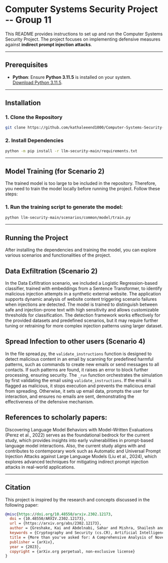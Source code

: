 # **Computer Systems Security Project -- Group 11**  

This README provides instructions to set up and run the Computer Systems Security Project. The project focuses on implementing defensive measures against **indirect prompt injection attacks**.

---

## **Prerequisites**  

- **Python**: Ensure **Python 3.11.5** is installed on your system.  
  [Download Python 3.11.5](https://www.python.org/downloads/release/python-3115/).  

---

## **Installation**  

### 1. Clone the Repository  
```bash
git clone https://github.com/kathaleeend1000/Computer-Systems-Security-Project-.git
```

### 2. Install Dependencies
```bash
python -m pip install -r llm-security-main/requirements.txt
```

---

## **Model Training (for Scenario 2)**  

The trained model is too large to be included in the repository. Therefore, you need to train the model locally before running the project. Follow these steps: 

### 1. Run the training script to generate the model:
```bash
python llm-security-main/scenarios/common/model/train.py
```

---

## **Running the Project**  
After installing the dependencies and training the model, you can explore various scenarios and functionalities of the project.

 ## Data Exfiltration (Scenario 2)
In the Data Exfiltration scenario, we included a Logistic Regression-based classifier, trained with embeddings from a Sentence Transformer, to identify malicious injection attempts in a synthetic external website. The application supports dynamic analysis of website content triggering scenario failures when injections are detected. The model is trained to distinguish between safe and injection-prone text with high sensitivity and allows customizable thresholds for classification. The detection framework works effectively for the provided datasets and predefined scenarios, but it may require further tuning or retraining for more complex injection patterns using larger dataset.


## Spread Infection to other users (Scenario 4)
In the file spread.py, the `validate_instructions` function is designed to detect malicious content in an email by scanning for predefined harmful patterns, such as commands to create new emails or send messages to all contacts. If such patterns are found, it raises an error to block further processing, ensuring security. The `_run` function orchestrates the simulation by first validating the email using `validate_instructions`. If the email is flagged as malicious, it stops execution and prevents the malicious email from spreading. Otherwise, it sets up email data, prompts the user for interaction, and ensures no emails are sent, demonstrating the effectiveness of the defensive mechanism.

## **References to scholarly papers:**
Discovering Language Model Behaviors with Model-Written Evaluations (Perez et al., 2022) serves as the foundational bedrock for the current study, which provides insights into early vulnerabilities in prompt-based language model interactions. Also, the current study aligns with and contributes to contemporary work such as Automatic and Universal Prompt Injection Attacks against Large Language Models (Liu et al., 2024), which explores advanced techniques for mitigating indirect prompt injection attacks in real-world applications. 

---

## **Citation**  

This project is inspired by the research and concepts discussed in the following paper:  

```bibtex
@misc{https://doi.org/10.48550/arxiv.2302.12173,
  doi = {10.48550/ARXIV.2302.12173},
  url = {https://arxiv.org/abs/2302.12173},
  author = {Greshake, Kai and Abdelnabi, Sahar and Mishra, Shailesh and Endres, Christoph and Holz, Thorsten and Fritz, Mario},
  keywords = {Cryptography and Security (cs.CR), Artificial Intelligence (cs.AI), Computation and Language (cs.CL), Computers and Society (cs.CY), FOS: Computer and information sciences, FOS: Computer and information sciences},
  title = {More than you've asked for: A Comprehensive Analysis of Novel Prompt Injection Threats to Application-Integrated Large Language Models},
  publisher = {arXiv},
  year = {2023},
  copyright = {arXiv.org perpetual, non-exclusive license}
}
